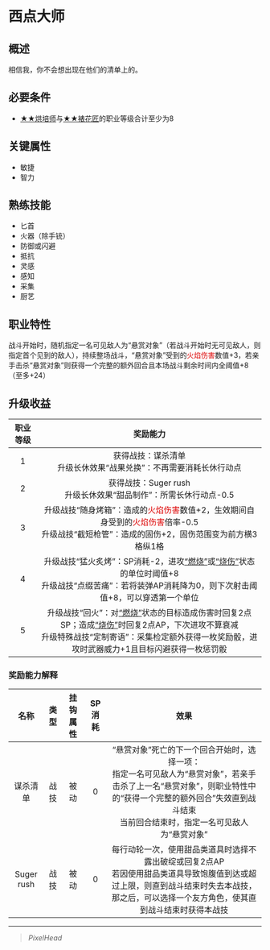 # 西点大师

## 概述

相信我，你不会想出现在他们的清单上的。

## 必要条件

* <a href="../baker" target="_blank">★★烘培师</a>与<a href="../decorator" target="_blank">★★裱花匠</a>的职业等级合计至少为8

## 关键属性

* 敏捷
* 智力

## 熟练技能

* 匕首
* 火器（除手铳）
* 防御或闪避
* 抵抗
* 灵感
* 感知
* 采集
* 厨艺

## 职业特性

战斗开始时，随机指定一名可见敌人为“悬赏对象”（若战斗开始时无可见敌人，则指定首个见到的敌人），持续整场战斗，“悬赏对象”受到的<font color="#dd0000">火焰伤害</font>数值+3，若亲手击杀“悬赏对象”则获得一个完整的额外回合且本场战斗剩余时间内全阈值+8（至多+24）

## 升级收益

职业等级|奖励能力
:--:|:--:
1|获得战技：谋杀清单<br>升级长休效果“战果兑换”：不再需要消耗长休行动点
2|获得战技：Suger rush<br>升级长休效果“甜品制作”：所需长休行动点-0.5
3|升级战技“随身烤箱”：造成的<font color="#dd0000">火焰伤害</font>数值+2，生效期间自身受到的<font color="#dd0000">火焰伤害</font>倍率-0.5<br>升级战技“截短枪管”：造成的固伤+2，固伤范围变为前方横3格纵1格
4|升级战技“猛火炙烤”：SP消耗-2，进攻<a href="../../../../status/normal/#燃烧" target="_blank">“燃烧”</a>或<a href="../../../../status/normal/#烧伤" target="_blank">“烧伤”</a>状态的单位时阈值+8<br>升级战技“点缀苦痛”：若将装弹AP消耗降为0，则下次射击阈值+8，可以穿透第一个单位
5|升级战技“回火”：对<a href="../../../../status/normal/#燃烧" target="_blank">“燃烧”</a>状态的目标造成伤害时回复2点SP；造成<a href="../../../../status/normal/#烧伤" target="_blank">“烧伤”</a>时回复2点AP，下次进攻不算衰减<br>升级特殊战技“定制寄语”：采集检定额外获得一枚奖励骰，进攻时武器威力+1且目标闪避获得一枚惩罚骰

### 奖励能力解释

名称|类型|挂钩属性|SP消耗|效果
:--:|:--:|:--:|:--:|:--:
谋杀清单|战技|被动|0|“悬赏对象”死亡的下一个回合开始时，选择一项：<br>指定一名可见敌人为“悬赏对象”，若亲手击杀了上一名“悬赏对象”，则职业特性中的“获得一个完整的额外回合”失效直到战斗结束<br>当前回合结束时，指定一名可见敌人为“悬赏对象”
Suger rush|战技|被动|0|每行动轮一次，使用甜品类道具时选择不露出破绽或回复2点AP<br>若因使用甜品类道具导致饱腹值到达或超过上限，则直到战斗结束时失去本战技，那之后，可以选择一个友方角色，使其直到战斗结束时获得本战技

---

> *PixelHead*